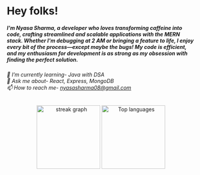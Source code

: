 



###

<h1 align="left">Hey folks! </h1>

<h5 align="left">I'm Nyasa Sharma, a developer who loves transforming caffeine into code, crafting streamlined and scalable applications with the MERN stack. Whether I'm debugging at 2 AM or bringing a feature to life, I enjoy every bit of the process—except maybe the bugs! My code is efficient, and my enthusiasm for development is as strong as my obsession with finding the perfect solution.</h5>

###

<h6 align="left">🌱 I’m currently learning- Java with DSA <br>
💬 Ask me about- React, Express, MongoDB <br>
📫 How to reach me- <a href="mailto:nyasasharma08@gmail.com">nyasasharma08@gmail.com</a>
</h6>

###

<div align="center">
  <img src="https://streak-stats.demolab.com?user=Nyasaa&locale=en&mode=daily&theme=dark&hide_border=false&border_radius=5&order=3" height="170" alt="streak graph"  />
  <img src="https://github-readme-stats.vercel.app/api/top-langs/?username=Nyasaa&layout=compact&mode=daily&theme=dark&hide_border=false&border_radius=5&order=3" height="170" alt="Top languages" />
</div>
